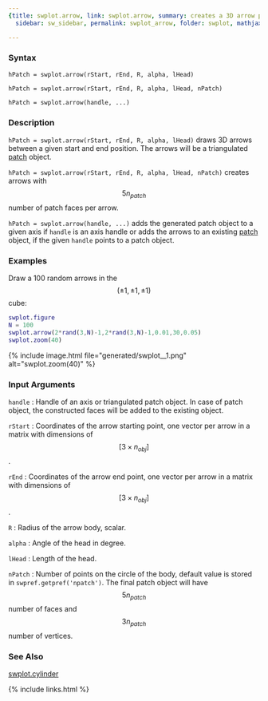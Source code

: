 ```yaml
---
{title: swplot.arrow, link: swplot.arrow, summary: creates a 3D arrow patch, keywords: sample,
  sidebar: sw_sidebar, permalink: swplot_arrow, folder: swplot, mathjax: true}

---
```

  
### Syntax
  
`hPatch = swplot.arrow(rStart, rEnd, R, alpha, lHead)`
 
`hPatch = swplot.arrow(rStart, rEnd, R, alpha, lHead, nPatch)`
  
`hPatch = swplot.arrow(handle, ...)`
 
### Description
  
`hPatch = swplot.arrow(rStart, rEnd, R, alpha, lHead)` draws 3D arrows
between a given start and end position. The arrows will be a triangulated
[patch](https://www.mathworks.com/help/matlab/ref/patch.html) object.
   
`hPatch = swplot.arrow(rStart, rEnd, R, alpha, lHead, nPatch)` creates 
arrows with $$5 n_{patch}$$ number of patch faces per arrow.
 
`hPatch = swplot.arrow(handle, ...)` adds the generated patch object to a
given axis if `handle` is an axis handle or adds the arrows to an
existing [patch](https://www.mathworks.com/help/matlab/ref/patch.html) object, if the given `handle` points to a patch
object.
   
### Examples
 
Draw a 100 random arrows in the $$(\pm 1,\pm 1,\pm 1)$$ cube:
 
```matlab
swplot.figure
N = 100
swplot.arrow(2*rand(3,N)-1,2*rand(3,N)-1,0.01,30,0.05)
swplot.zoom(40)
```
 
{% include image.html file="generated/swplot__1.png" alt="swplot.zoom(40)" %}
 
### Input Arguments
  
`handle`
: Handle of an axis or triangulated patch object. In case of patch
  object, the constructed faces will be added to the existing object.
  
`rStart`
: Coordinates of the arrow starting point, one vector per arrow in a
  matrix with dimensions of $$[3\times n_{obj}]$$.
  
`rEnd`
: Coordinates of the arrow end point, one vector per arrow in a
  matrix with dimensions of $$[3\times n_{obj}]$$.
  
`R`
: Radius of the arrow body, scalar.
  
`alpha`
: Angle of the head in degree.
  
`lHead`
: Length of the head.
  
`nPatch`
: Number of points on the circle of the body, default value is stored in
  `swpref.getpref('npatch')`. The final patch object will have
  $$5n_{patch}$$ number of faces and $$3n_{patch}$$ number of vertices.
  
### See Also
  
[swplot.cylinder](swplot_cylinder)
 

{% include links.html %}
